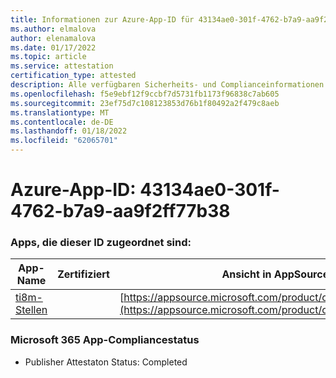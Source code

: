 ```yaml
---
title: Informationen zur Azure-App-ID für 43134ae0-301f-4762-b7a9-aa9f2ff77b38
ms.author: elmalova
author: elenamalova
ms.date: 01/17/2022
ms.topic: article
ms.service: attestation
certification_type: attested
description: Alle verfügbaren Sicherheits- und Complianceinformationen für 43134ae0-301f-4762-b7a9-aa9f2ff77b38.
ms.openlocfilehash: f5e9ebf12f9ccbf7d5731fb1173f96838c7ab605
ms.sourcegitcommit: 23ef75d7c108123853d76b1f80492a2f479c8aeb
ms.translationtype: MT
ms.contentlocale: de-DE
ms.lasthandoff: 01/18/2022
ms.locfileid: "62065701"
---
```

# <a name="azure-app-id-43134ae0-301f-4762-b7a9-aa9f2ff77b38"></a>Azure-App-ID: 43134ae0-301f-4762-b7a9-aa9f2ff77b38


### <a name="apps-associated-with-this-id"></a>Apps, die dieser ID zugeordnet sind:
| **App-Name** | **Zertifiziert** | **Ansicht in AppSource** |
|--------------|---------------|-----------------------|
| [ti8m-Stellen](https://docs.microsoft.com/microsoft-365-app-certification/forward/WA200003311) |  | [https://appsource.microsoft.com/product/office/WA200003311](https://appsource.microsoft.com/product/office/WA200003311) |

### <a name="microsoft-365-app-compliance-status"></a>Microsoft 365 App-Compliancestatus
- Publisher Attestaton Status: Completed
